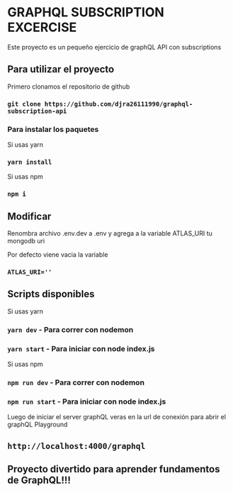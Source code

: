 # GRAPHQL SUBSCRIPTION EXCERCISE

Este proyecto es un pequeño ejercicio de graphQL API con subscriptions

## Para utilizar el proyecto

Primero clonamos el repositorio de github

### `git clone https://github.com/djra26111990/graphql-subscription-api`

### Para instalar los paquetes

Si usas yarn

### `yarn install` 

Si usas npm

### `npm i`

## Modificar

Renombra archivo .env.dev a .env y agrega a la variable ATLAS_URI tu mongodb uri

Por defecto viene vacia la variable

### `ATLAS_URI=''`

## Scripts disponibles

Si usas yarn

### `yarn dev` - Para correr con nodemon

### `yarn start` - Para iniciar con node index.js

Si usas npm

### `npm run dev` - Para correr con nodemon

### `npm run start` - Para iniciar con node index.js

Luego de iniciar el server graphQL veras en la url de conexión para abrir el graphQL Playground

## `http://localhost:4000/graphql` 

## Proyecto divertido para aprender fundamentos de GraphQL!!!
